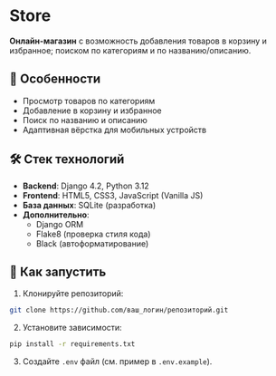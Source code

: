 # Store


**Онлайн-магазин** с возможность добавления товаров в корзину и избранное; поиском по категориям и по названию/описанию.

## 🌟 Особенности
- Просмотр товаров по категориям
- Добавление в корзину и избранное
- Поиск по названию и описанию 
- Адаптивная вёрстка для мобильных устройств

## 🛠️ Стек технологий
- **Backend**: Django 4.2, Python 3.12
- **Frontend**: HTML5, CSS3, JavaScript (Vanilla JS)
- **База данных**: SQLite (разработка)
- **Дополнительно**: 
  - Django ORM
  - Flake8 (проверка стиля кода)
  - Black (автоформатирование)
  
## 🚀 Как запустить

1. Клонируйте репозиторий:
  ```bash
  git clone https://github.com/ваш_логин/репозиторий.git
  ```

2. Установите зависимости:
  ```bash
  pip install -r requirements.txt
  ```

3. Создайте `.env` файл (см. пример в `.env.example`).
